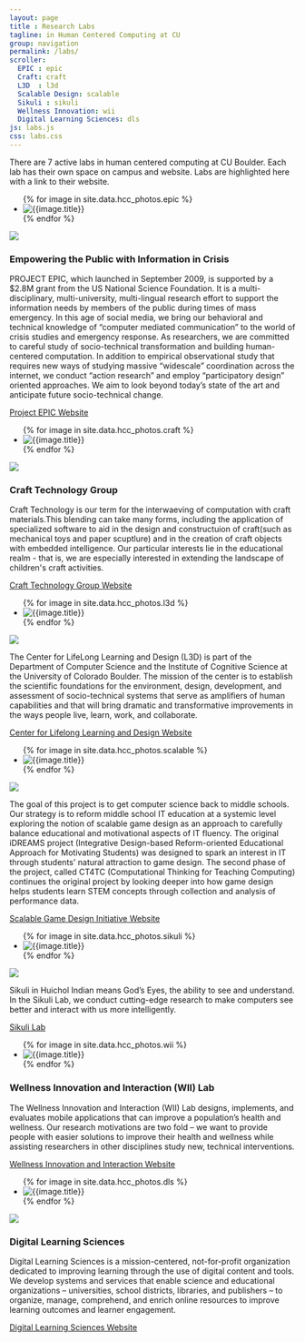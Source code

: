 ```yaml
---
layout: page
title : Research Labs
tagline: in Human Centered Computing at CU
group: navigation
permalink: /labs/
scroller:
  EPIC : epic
  Craft: craft
  L3D  : l3d
  Scalable Design: scalable
  Sikuli : sikuli
  Wellness Innovation: wii
  Digital Learning Sciences: dls
js: labs.js
css: labs.css
---
```


There are 7 active labs in human centered computing at CU Boulder.  Each lab has their own space on campus and website.  Labs are highlighted here with a link to their website.

<div class="lab odd">
<a class="anchor" name="epic"> </a>

<ul id="epic-slider">
{% for image in site.data.hcc_photos.epic %}
  <li>
    <img src="{{ image.url }}" title="{{image.title}}" description="{{image.description}}">
  </li>
{% endfor %}
</ul>
<img src="{{site.JB.BASE_PATH}}{{site.IMG_PATH}}/lab_logos/epic.png" class="logo">

<h3>Empowering the Public with Information in Crisis</h3>
<p>
PROJECT EPIC, which launched in September 2009, is supported by a $2.8M grant from the US National Science Foundation. It is a multi-disciplinary, multi-university, multi-lingual research effort to support the information needs by members of the public during times of mass emergency. In this age of social media, we bring our behavioral and technical knowledge of “computer mediated communication” to the world of crisis studies and emergency response. As researchers, we are committed to careful study of socio-technical transformation and building human-centered computation. In addition to empirical observational study that requires new ways of studying massive “widescale” coordination across the internet, we conduct “action research” and employ “participatory design” oriented approaches. We aim to look beyond today’s state of the art and anticipate future socio-technical change.
</p>

<a href="http://epic.cs.colorado.edu" class="website" target="_blank">Project EPIC Website</a>
</div>





<div class="lab even">
<a class="anchor" name="craft"> </a>

<ul id="craft-slider">
{% for image in site.data.hcc_photos.craft %}
  <li>
    <img src="{{ image.url }}" title="{{image.title}}" description="{{image.description}}">
  </li>
{% endfor %}
</ul>
<img src="{{site.JB.BASE_PATH}}{{site.IMG_PATH}}/lab_logos/craft_technology_group.png" class="logo">
<h3>Craft Technology Group</h3>
<p>
Craft Technology is our term for the interwaeving of computation with craft materials.This blending can take many forms, including the application of specialized software to aid in the design and constructuion of craft(such as mechanical toys and paper scuptlure) and in the creation of craft objects with embedded intelligence. Our particular interests lie in the  educational realm - that is, we are especially interested in extending the landscape of children's craft activities.
</p>
<a href="http://epic.cs.colorado.edu" target="_blank" class="website">Craft Technology Group Website</a>
</div>







<div class="lab odd">
<a class="anchor" name="l3d"> </a>


<ul id="l3d-slider">
{% for image in site.data.hcc_photos.l3d %}
  <li>
    <img src="{{ image.url }}" title="{{image.title}}" description="{{image.description}}">
  </li>
{% endfor %}
</ul>

<img src="{{site.JB.BASE_PATH}}{{site.IMG_PATH}}/lab_logos/lifelong_learning_and_design.png" class="logo">
<p>
The Center for LifeLong Learning and Design (L3D) is part of the Department of Computer Science and the Institute of Cognitive Science at the University of Colorado Boulder. The mission of the center is to establish the scientific foundations for the environment, design, development, and assessment of socio-technical systems that serve as amplifiers of human capabilities and that will bring dramatic and transformative improvements in the ways people live, learn, work, and collaborate.
</p>
<a href="http://epic.cs.colorado.edu" class="website">Center for Lifelong Learning and Design Website</a>
</div>





<div class="lab even">
<a class="anchor" name="scalable"> </a>

<ul id="scalable-slider">
{% for image in site.data.hcc_photos.scalable %}
  <li>
    <img src="{{ image.url }}" title="{{image.title}}" description="{{image.description}}">
  </li>
  {% endfor %}
</ul>

<img src="{{site.JB.BASE_PATH}}{{site.IMG_PATH}}/lab_logos/scalable_game_design.png" class="logo">

<p>
The goal of this project is to get computer science back to middle schools. Our strategy is to reform middle school IT education at a systemic level exploring the notion of scalable game design as an approach to carefully balance educational and motivational aspects of IT fluency. The original iDREAMS project (Integrative Design-based Reform-oriented Educational Approach for Motivating Students) was designed to spark an interest in IT through students' natural attraction to game design. The second phase of the project, called CT4TC (Computational Thinking for Teaching Computing) continues the original project by looking deeper into how game design helps students learn STEM concepts through collection and analysis of performance data.
</p>
<a href="http://sgd.cs.colorado.edu/wiki/Scalable_Game_Design_wiki" target="_blank" class="website">Scalable Game Design Initiative Website</a>
</div>


<div class="lab odd">
<a class="anchor" name="sikuli"> </a>

<ul id="sikuli-slider">
{% for image in site.data.hcc_photos.sikuli %}
  <li>
    <img src="{{ image.url }}" title="{{image.title}}" description="{{image.description}}">
  </li>
  {% endfor %}
</ul>

<img src="{{site.JB.BASE_PATH}}{{site.IMG_PATH}}/lab_logos/sikuli.jpg" class="logo">

<p>
Sikuli in Huichol Indian means God’s Eyes, the ability to see and understand. In the Sikuli Lab, we conduct cutting-edge research to make computers see better and interact with us more intelligently.
</p>
<a href="http://lab.sikuli.org/about/" target="_blank" class="website">Sikuli Lab</a>
</div>




<div class="lab even">
<a class="anchor" name="wii"> </a>

<ul id="wellness-slider">
{% for image in site.data.hcc_photos.wii %}
  <li>
    <img src="{{ image.url }}" title="{{image.title}}" description="{{image.description}}">
  </li>
{% endfor %}
</ul>

<h3>Wellness Innovation and Interaction (WII) Lab</h3>

<p>The Wellness Innovation and Interaction (WII) Lab designs, implements, and evaluates mobile applications that can improve a population’s health and wellness. Our research motivations are two fold – we want to provide people with easier solutions to improve their health and wellness while assisting researchers in other disciplines study new, technical interventions.
</p>
<a href="http://wii.soic.indiana.edu/" target="_blank" class="website">Wellness Innovation and Interaction Website</a>
</div>




<div class="lab odd">
<a class="anchor" name="dls"> </a>
<ul id="dls-slider">
{% for image in site.data.hcc_photos.dls %}
  <li>
    <img src="{{ image.url }}" title="{{image.title}}" description="{{image.description}}">
  </li>
{% endfor %}
</ul>
<img src="{{site.JB.BASE_PATH}}{{site.IMG_PATH}}/lab_logos/digital_learning_sciences.png" class="logo">
<h3>Digital Learning Sciences</h3>
<p>
Digital Learning Sciences is a mission-centered, not-for-profit organization dedicated to improving learning through the use of digital content and tools. We develop systems and services that enable science and educational organizations – universities, school districts, libraries, and publishers – to organize, manage, comprehend, and enrich online resources to improve learning outcomes and learner engagement.
</p>
<a href="http://dls.ucar.edu/" target="_blank" class="website">Digital Learning Sciences Website</a>
</div>